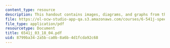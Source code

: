 ```yaml
---
content_type: resource
description: This handout contains images, diagrams, and graphs from the course textbook.
file: https://ol-ocw-studio-app-qa.s3.amazonaws.com/courses/6-541j-speech-communication-spring-2004/8799ba342a5bca0b8a6b4d1fcda92c68_6541j_03_18_04.pdf
file_type: application/pdf
resourcetype: Document
title: 6541j_03_18_04.pdf
uid: 8799ba34-2a5b-ca0b-8a6b-4d1fcda92c68
---
```

